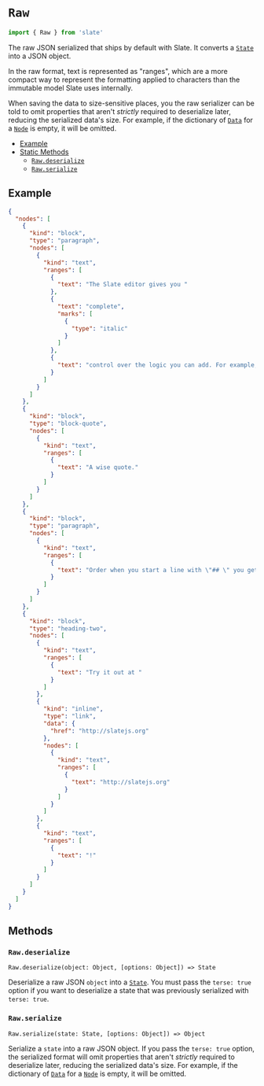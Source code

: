 
# `Raw`

```js
import { Raw } from 'slate'
```

The raw JSON serialized that ships by default with Slate. It converts a [`State`](../models/state.md) into a JSON object. 

In the raw format, text is represented as "ranges", which are a more compact way to represent the formatting applied to characters than the immutable model Slate uses internally.

When saving the data to size-sensitive places, you the raw serializer can be told to omit properties that aren't _strictly_ required to deserialize later, reducing the serialized data's size. For example, if the dictionary of [`Data`](../models/data.md) for a [`Node`](../models/node.md) is empty, it will be omitted.

- [Example](#example)
- [Static Methods](#methods)
  - [`Raw.deserialize`](#rawdeserialize)
  - [`Raw.serialize`](#rawserialize)


## Example

```json
{
  "nodes": [
    {
      "kind": "block",
      "type": "paragraph",
      "nodes": [
        {
          "kind": "text",
          "ranges": [
            {
              "text": "The Slate editor gives you "
            },
            {
              "text": "complete",
              "marks": [
                {
                  "type": "italic"
                }
              ]
            },
            {
              "text": "control over the logic you can add. For example, it's fairly common to want to add markdown-like shortcuts to editors. So that, when you start a line with \"> \" you get a blockquote that looks like this:"
            }
          ]
        }
      ]
    },
    {
      "kind": "block",
      "type": "block-quote",
      "nodes": [
        {
          "kind": "text",
          "ranges": [
            {
              "text": "A wise quote."
            }
          ]
        }
      ]
    },
    {
      "kind": "block",
      "type": "paragraph",
      "nodes": [
        {
          "kind": "text",
          "ranges": [
            {
              "text": "Order when you start a line with \"## \" you get a level-two heading, like this:"
            }
          ]
        }
      ]
    },
    {
      "kind": "block",
      "type": "heading-two",
      "nodes": [
        {
          "kind": "text",
          "ranges": [
            {
              "text": "Try it out at "
            }
          ]
        },
        {
          "kind": "inline",
          "type": "link",
          "data": {
            "href": "http://slatejs.org"
          },
          "nodes": [
            {
              "kind": "text",
              "ranges": [
                {
                  "text": "http://slatejs.org"
                }
              ]
            }
          ]
        },
        {
          "kind": "text",
          "ranges": [
            {
              "text": "!"
            }
          ]
        }
      ]
    }
  ]
}

```


## Methods

### `Raw.deserialize`
`Raw.deserialize(object: Object, [options: Object]) => State`

Deserialize a raw JSON `object` into a [`State`](../models/state.md). You must pass the `terse: true` option if you want to deserialize a state that was previously serialized with `terse: true`.

### `Raw.serialize`
`Raw.serialize(state: State, [options: Object]) => Object`

Serialize a `state` into a raw JSON object. If you pass the `terse: true` option, the serialized format will omit properties that aren't _strictly_ required to deserialize later, reducing the serialized data's size. For example, if the dictionary of [`Data`](../models/data.md) for a [`Node`](../models/node.md) is empty, it will be omitted.
